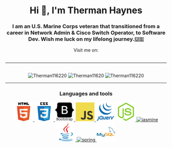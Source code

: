 <h1 align="center" font-size="100px">Hi 👋, I'm Therman Haynes </h1>
<h3 align="center">I am an U.S. Marine Corps veteran that transitioned from a career in Network Admin & Cisco Switch Operator, to Software Dev. Wish me luck on my lifelong journey.🇺🇸</h3>

<div align="center">
  Visit me on:<br>
  <a href="https://www.linkedin.com/in/therman-haynes-4349b0198/"><img src="https://img.shields.io/badge/linkedin-%230077B5.svg?&style=for-the-badge&logo=linkedin&logoColor=white" alt=""></a>
   <br>
  <hr>
  <br>
    <img height="170em" src="https://github-readme-stats.vercel.app/api/top-langs/?username=Therman116220&layout=compact&theme=github_dark&langs_count=9" alt="Therman116220"/>
    <img height="170em" src="https://github-readme-stats.vercel.app/api/?username=Therman116220&count_private=true&theme=github_dark" alt="Therman11620"/>
    <img height="170em" src="https://github-readme-streak-stats.herokuapp.com/?user=Therman116220&theme=highcontrast" alt="Therman116220"/>
  <br>
  <hr>

  <h3>Languages and tools</h3>

  <p> <a href="https://www.w3.org/html/" target="_blank" rel="noreferrer"> <img src="https://raw.githubusercontent.com/devicons/devicon/master/icons/html5/html5-original-wordmark.svg" alt="html5" width="60" height="60"/> </a> <a href="https://www.w3schools.com/css/" target="_blank" rel="noreferrer"> <img src="https://raw.githubusercontent.com/devicons/devicon/master/icons/css3/css3-original-wordmark.svg" alt="css3" width="60" height="60"/> </a> <a href="https://getbootstrap.com" target="_blank" rel="noreferrer"> <img src="https://raw.githubusercontent.com/devicons/devicon/master/icons/bootstrap/bootstrap-plain-wordmark.svg" alt="bootstrap" width="60" height="60"/> </a><a href="https://developer.mozilla.org/en-US/docs/Web/JavaScript" target="_blank" rel="noreferrer"> <img src="https://raw.githubusercontent.com/devicons/devicon/master/icons/javascript/javascript-original.svg" alt="javascript" width="60" height="60"/> <a href="https://www.jquery.com/" target="_blank" rel="noreferrer"> <img src="https://raw.githubusercontent.com/devicons/devicon/master/icons/jquery/jquery-plain-wordmark.svg" alt="jquery" width="60" height="60"/></a> <a href="https://nodejs.org" target="_blank" rel="noreferrer"> <img src="https://raw.githubusercontent.com/devicons/devicon/master/icons/nodejs/nodejs-plain.svg" alt="nodejs" width="60" height="60"/> </a> </a> <a href="https://jasmine.github.io/" target="_blank" rel="noreferrer"> <img src="https://www.vectorlogo.zone/logos/jasmine/jasmine-icon.svg" alt="jasmine" width="60" height="60"/> </a> <a href="https://www.java.com" target="_blank" rel="noreferrer"> <img src="https://raw.githubusercontent.com/devicons/devicon/master/icons/java/java-original.svg" alt="java" width="60" height="60"/> </a> <a href="https://spring.io/" target="_blank" rel="noreferrer"> <img src="https://www.vectorlogo.zone/logos/springio/springio-icon.svg" alt="spring" width="60" height="60"/> </a> <a href="https://www.mysql.com/" target="_blank" rel="noreferrer"> <img src="https://raw.githubusercontent.com/devicons/devicon/master/icons/mysql/mysql-original-wordmark.svg" alt="mysql" width="60" height="60"/></a></p><br>

</div>

